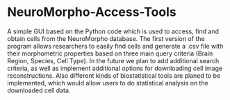 # NeuroMorpho-Access-Tools
A simple GUI based on the Python code which is used to access, find and obtain cells from the NeuroMorpho database. The first version of the program allows researchers to easily find cells and generate a .csv file with their morphometric properties based on three main query criteria (Brain Region, Species, Cell Type).
In the future we plan to add additional search criteria, as well as implement additional options for downloading cell image reconstructions. Also  different kinds of biostatistical tools are planed to be implemented, which would allow users to do statistical analysis on the downloaded cell data.  
